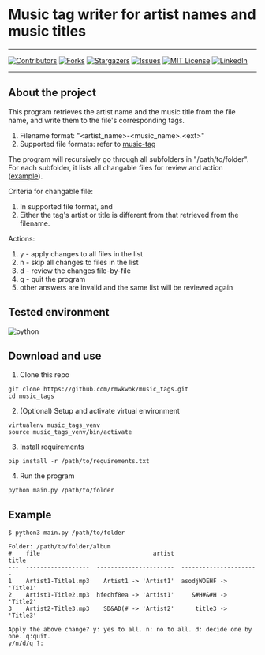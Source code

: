 
# Music tag writer for artist names and music titles

------

[![Contributors][contributors-shield]][contributors-url]
[![Forks][forks-shield]][forks-url]
[![Stargazers][stars-shield]][stars-url]
[![Issues][issues-shield]][issues-url]
[![MIT License][license-shield]][license-url]
[![LinkedIn][linkedin-shield]][linkedin-url]

------

## About the project

This program retrieves the artist name and the music title from the file name, and write them to the file's corresponding tags.

1. Filename format: "\<artist_name>-\<music_name>.\<ext>"
2. Supported file formats: refer to [music-tag][musictag-url]

The program will recursively go through all subfolders in "/path/to/folder". For each subfolder, it lists all changable files for review and action ([example](#example)).

Criteria for changable file:

1. In supported file format, and
2. Either the tag's artist or title is different from that retrieved from the filename.

Actions:

1. y - apply changes to all files in the list
2. n - skip all changes to files in the list
3. d - review the changes file-by-file
4. q - quit the program
5. other answers are invalid and the same list will be reviewed again

## Tested environment

![python][python-shield]

## Download and use

1. Clone this repo

```
git clone https://github.com/rmwkwok/music_tags.git
cd music_tags
```

2. (Optional) Setup and activate virtual environment

```
virtualenv music_tags_venv
source music_tags_venv/bin/activate
```

3. Install requirements
```
pip install -r /path/to/requirements.txt
```

4. Run the program
```
python main.py /path/to/folder
```

## Example

```
$ python3 main.py /path/to/folder

Folder: /path/to/folder/album
#    file                                artist                   title
---  ------------------  ----------------------  ----------------------
1    Artist1-Title1.mp3    Artist1 -> 'Artist1'  asodjWOEHF -> 'Title1'
2    Artist1-Title2.mp3  hfechf8ea -> 'Artist1'     &#H#&#H -> 'Title2'
3    Artist2-Title3.mp3    SD&AD(# -> 'Artist2'      title3 -> 'Title3'

Apply the above change? y: yes to all. n: no to all. d: decide one by one. q:quit.
y/n/d/q ?:
```


[contributors-shield]: https://img.shields.io/github/contributors/rmwkwok/music_tags.svg?style=for-the-badge
[contributors-url]: https://github.com/rmwkwok/music_tags/graphs/contributors
[forks-shield]: https://img.shields.io/github/forks/rmwkwok/music_tags.svg?style=for-the-badge
[forks-url]: https://github.com/rmwkwok/music_tags/network/members
[stars-shield]: https://img.shields.io/github/stars/rmwkwok/music_tags.svg?style=for-the-badge
[stars-url]: https://github.com/rmwkwok/music_tags/stargazers
[issues-shield]: https://img.shields.io/github/issues/rmwkwok/music_tags.svg?style=for-the-badge
[issues-url]: https://github.com/rmwkwok/music_tags/issues
[license-shield]: https://img.shields.io/github/license/rmwkwok/music_tags.svg?style=for-the-badge
[license-url]: https://github.com/rmwkwok/music_tags/blob/main/LICENSE
[linkedin-shield]: https://img.shields.io/badge/-LinkedIn-black.svg?style=for-the-badge&logo=linkedin&colorB=555
[linkedin-url]: https://linkedin.com/in/rmwkwok
[python-shield]: https://img.shields.io/badge/python-3.10.12-blue.svg?style=for-the-badge
[musictag-url]: https://pypi.org/project/music-tag/